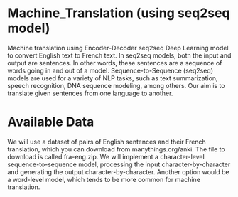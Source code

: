 # Machine_Translation (using seq2seq model)
Machine translation using Encoder-Decoder seq2seq Deep Learning model to convert English text to French text.
In seq2seq models, both the input and output are sentences. In other words, these sentences are a sequence of words going in and out of a model.
Sequence-to-Sequence (seq2seq) models are used for a variety of NLP tasks, such as text summarization, speech recognition, DNA sequence modeling, among others. Our aim is to translate given sentences from one language to another.
# Available Data
We will use a dataset of pairs of English sentences and their French translation, which you can download from manythings.org/anki. The file to download is called fra-eng.zip.
We will implement a character-level sequence-to-sequence model, processing the input character-by-character and generating the output character-by-character. Another option would be a word-level model, which tends to be more common for machine translation.
